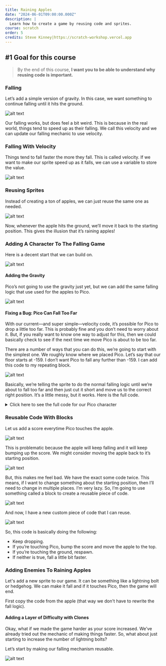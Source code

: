 ```yaml
---
title: Raining Apples
date: "2024-06-01T09:00:00.000Z"
description: |
  Learn how to create a game by reusing code and sprites.
course: scratch
order: 5
credits: Steve Kinney|https://scratch-workshop.vercel.app
---
```


## #1 Goal for this course

> By the end of this course, **I want you to be able to understand why reusing code is important.**

### Falling

Let’s add a simple version of gravity. In this case, we want something to continue falling until it hits the ground.

![alt text](image.png)

Our falling works, but does feel a bit weird. This is because in the real world, things tend to speed up as their falling. We call this velocity and we can update our falling mechanic to use velocity.

### Falling With Velocity

Things tend to fall faster the more they fall. This is called velocity. If we want to make our sprite speed up as it falls, we can use a variable to store the value.

![alt text](image-1.png)

### Reusing Sprites

Instead of creating a ton of apples, we can just reuse the same one as needed.

![alt text](image-2.png)

Now, whenever the apple hits the ground, we’ll move it back to the starting position. This gives the illusion that it’s raining apples!

### Adding A Character To The Falling Game

Here is a decent start that we can build on.

![alt text](image-3.png)

#### Adding the Gravity

Pico’s not going to use the gravity just yet, but we can add the same falling logic that use used for the apples to Pico.

![alt text](image-4.png)

#### Fixing a Bug: Pico Can Fall Too Far

With our current—and super simple—velocity code, it’s possible for Pico to drop a little too far. This is probably fine and you don’t need to worry about it. But, if you really want to know one way to adjust for this, then we could basically check to see if the next time we move Pico is about to be too far.

There are a number of ways that you can do this, we’re going to start with the simplest one. We roughly know where we placed Pico. Let’s say that our floor starts at -159. I don’t want Pico to fall any further than -159. I can add this code to my repeating block.

![alt text](image-5.png)

Basically, we’re telling the sprite to do the normal falling logic until we’re about to fall too far and then just cut it short and move us to the correct right position. It’s a little messy, but it works. Here is the full code.

<details>
  <summary>Click here to see the full code for our Pico character</summary>

![alt text](image-6.png)

</details>

### Reusable Code With Blocks

Let us add a score everytime Pico touches the apple.

![alt text](image-7.png)

This is problematic because the apple will keep falling and it will keep bumping up the score. We might consider moving the apple back to it’s starting position.

![alt text](image-8.png)

But, this makes me feel bad. We have the exact some code twice. This means, if I want to change something about the starting position, then I’ll need to change in multiple places. I’m very lazy. So, I’m going to use something called a block to create a reusable piece of code.

![alt text](image-9.png)

And now, I have a new custom piece of code that I can reuse.

![alt text](image-10.png)

So, this code is basically doing the following:

- Keep dropping.
- If you’re touching Pico, bump the score and move the apple to the top.
- If you’re touching the ground, respawn.
- If neither is true, fall a little bit faster.

### Adding Enemies To Raining Apples

Let's add a new sprite to our game. It can be something like a lightning bolt or hedgehog. We can make it fall and if it touches Pico, then the game will end.

First copy the code from the apple (that way we don't have to rewrite the fall logic).

#### Adding a Layer of Difficulty with Clones

Okay, what if we made the game harder as your score increased. We’ve already tried out the mechanic of making things faster. So, what about just starting to increase the number of lightning bolts?

Let’s start by making our falling mechanism reusable.

![alt text](image-11.png)
